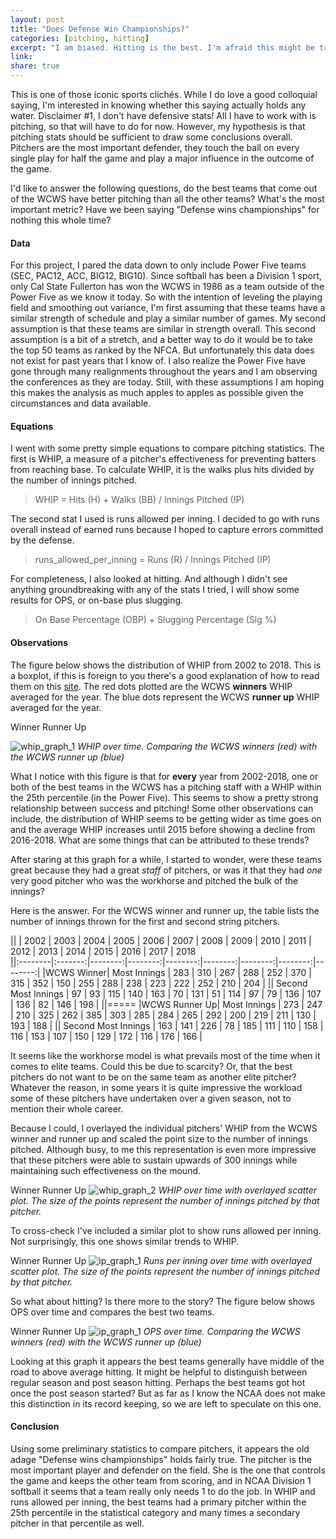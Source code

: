 ```yaml
---
layout: post
title: "Does Defense Win Championships?"
categories: [pitching, hitting]
excerpt: "I am biased. Hitting is the best. I'm afraid this might be true."
link:
share: true
---
```


This is one of those iconic sports clichés. While I do love a good colloquial saying, I'm interested in knowing whether this saying actually holds any water. Disclaimer #1, I don't have defensive stats! All I have to work with is pitching, so that will have to do for now. However, my hypothesis is that pitching stats should be sufficient to draw some conclusions overall. Pitchers are the most important defender, they touch the ball on every single play for half the game and play a major influence in the outcome of the game.

I'd like to answer the following questions, do the best teams that come out of the WCWS have better pitching than all the other teams? What's the most important metric? Have we been saying "Defense wins championships" for nothing this whole time?

#### Data

For this project, I pared the data down to only include Power Five teams (SEC, PAC12, ACC, BIG12, BIG10). Since softball has been a Division 1 sport, only Cal State Fullerton has won the WCWS in 1986 as a team outside of the Power Five as we know it today. So with the intention of leveling the playing field and smoothing out variance, I'm first assuming that these teams have a similar strength of schedule and play a similar number of games. My second assumption is that these teams are similar in strength overall. This second assumption is a bit of a stretch, and a better way to do it would be to take the top 50 teams as ranked by the NFCA. But unfortunately this data does not exist for past years that I know of. I also realize the Power Five have gone through many realignments throughout the years and I am observing the conferences as they are today. Still, with these assumptions I am hoping this makes the analysis as much apples to apples as possible given the circumstances and data available.

#### Equations

I went with some pretty simple equations to compare pitching statistics. The first is WHIP, a measure of a pitcher's effectiveness for preventing batters from reaching base. To calculate WHIP, it is the walks plus hits divided by the number of innings pitched.

> WHIP = Hits (H) + Walks (BB) / Innings Pitched (IP)

The second stat I used is runs allowed per inning. I decided to go with runs overall instead of earned runs because I hoped to capture errors committed by the defense.

> runs_allowed_per_inning = Runs (R) / Innings Pitched (IP)

For completeness, I also looked at hitting. And although I didn't see anything groundbreaking with any of the stats I tried, I will show some results for OPS, or on-base plus slugging.

> On Base Percentage (OBP) + Slugging Percentage (Slg %)

#### Observations

The figure below shows the distribution of WHIP from 2002 to 2018. This is a boxplot, if this is foreign to you there's a good explanation of how to read them on this [site][box_plot]. The red dots plotted are the WCWS **winners** WHIP averaged for the year. The blue dots represent the WCWS **runner up** WHIP averaged for the year.

<i class="fa fa-circle" style="color: rgb(235, 174, 170)"></i> Winner
<i class="fa fa-circle" style="color: rgb(149, 181, 208)"></i> Runner Up

![whip_graph_1](../../img/whip1.png)
*WHIP over time. Comparing the WCWS winners (red) with the WCWS runner up (blue)*

What I notice with this figure is that for **every** year from 2002-2018, one or both of the best teams in the WCWS has a pitching staff with a WHIP within the 25th percentile (in the Power Five). This seems to show a pretty strong relationship between success and pitching! Some other observations can include, the distribution of WHIP seems to be getting wider as time goes on and the average WHIP increases until 2015 before showing a decline from 2016-2018. What are some things that can be attributed to these trends?

After staring at this graph for a while, I started to wonder, were these teams great because they had a great *staff* of pitchers, or was it that they had *one* very good pitcher who was the workhorse and pitched the bulk of the innings?

Here is the answer. For the WCWS winner and runner up, the table lists the number of innings thrown for the first and second string pitchers.

||  | 2002 | 2003 | 2004 | 2005 | 2006 | 2007 | 2008 | 2009 | 2010 | 2011 | 2012 | 2013 | 2014 | 2015 | 2016 | 2017 | 2018  
||:--------|:-------:|--------:|--------:|--------:|--------:|--------:|--------:|--------:|
|WCWS Winner| Most Innings  | 283 | 310 | 267 | 288 | 252 | 370 | 315 | 352 | 150 | 255 | 288 | 238 | 223 | 222 | 252 | 210 | 204 |
|| Second Most Innings   | 97 | 93 | 115 | 140 | 163 | 70 | 131 | 51 | 114 | 97 | 79 | 136 | 107 | 136 | 82 | 146 | 198 |
||=====
|WCWS Runner Up| Most Innings  | 273 | 247 | 210 | 325 | 262 | 385 | 303 | 285 | 284 | 265 | 292 | 200 | 219 | 211 | 130 | 193 | 188 |
|| Second Most Innings   | 163 | 141 | 226 | 78 | 185 | 111 | 110 | 158 | 116 | 153 | 107 | 150 | 129 | 172 | 116 | 176 | 166 |

It seems like the workhorse model is what prevails most of the time when it comes to elite teams. Could this be due to scarcity? Or, that the best pitchers do not want to be on the same team as another elite pitcher? Whatever the reason, in some years it is quite impressive the workload some of these pitchers have undertaken over a given season, not to mention their whole career.

Because I could, I overlayed the individual pitchers' WHIP from the WCWS winner and runner up and scaled the point size to the number of innings pitched. Although busy, to me this representation is even more impressive that these pitchers were able to sustain upwards of 300 innings while maintaining such effectiveness on the mound.   

<i class="fa fa-circle" style="color: rgb(235, 174, 170)"></i> Winner
<i class="fa fa-circle" style="color: rgb(149, 181, 208)"></i> Runner Up
![whip_graph_2](../../img/whip2.png)
*WHIP over time with overlayed scatter plot. The size of the points represent the number of innings pitched by that pitcher.*

To cross-check I've included a similar plot to show runs allowed per inning. Not surprisingly, this one shows similar trends to WHIP.

<i class="fa fa-circle" style="color: rgb(235, 174, 170)"></i> Winner
<i class="fa fa-circle" style="color: rgb(149, 181, 208)"></i> Runner Up
![ip_graph_1](../../img/runs_per_ip.png)
*Runs per inning over time with overlayed scatter plot. The size of the points represent the number of innings pitched by that pitcher.*

So what about hitting? Is there more to the story? The figure below shows OPS over time and compares the best two teams.

<i class="fa fa-circle" style="color: rgb(235, 174, 170)"></i> Winner
<i class="fa fa-circle" style="color: rgb(149, 181, 208)"></i> Runner Up
![ip_graph_1](../../img/ops1.png)
*OPS over time. Comparing the WCWS winners (red) with the WCWS runner up (blue)*

Looking at this graph it appears the best teams generally have middle of the road to above average hitting. It might be helpful to distinguish between regular season and post season hitting. Perhaps the best teams got hot once the post season started? But as far as I know the NCAA does not make this distinction in its record keeping, so we are left to speculate on this one.

#### Conclusion

Using some preliminary statistics to compare pitchers, it appears the old adage "Defense wins championships" holds fairly true. The pitcher is the most important player and defender on the field. She is the one that controls the game and keeps the other team from scoring, and in NCAA Division 1 softball it seems that a team really only needs 1 to do the job. In WHIP and runs allowed per inning, the best teams had a primary pitcher within the 25th percentile in the statistical category and many times a secondary pitcher in that percentile as well.
<!--more-->

[box_plot]: https://towardsdatascience.com/understanding-boxplots-5e2df7bcbd51
